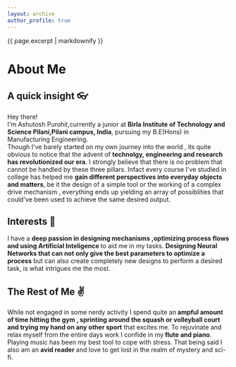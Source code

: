 ```yaml
---
layout: archive
author_profile: true
---
```


{{ page.excerpt | markdownify }}
# About Me  

## A quick insight :eyeglasses:
Hey there!   
I'm Ashutosh Purohit,currently a junior at <b>Birla Institute of Technology and Science Pilani,Pilani campus, India</b>, pursuing my B.E(Hons) in Manufacturing Engineering.  
Though I've barely started on my own journey into the world , its quite obvious to notice that the advent of <b>technolgy, engineering and research has revolutionized our era</b>. I strongly believe that there is no problem that cannot be handled by these three pillars. Infact every course I've studied in college has helped me <b>gain different perspectives into everyday objects and matters</b>, be it the design of a simple tool or the working of a complex drive mechanism , everything ends up yielding an array of possiblities that could've been used to achieve the same desired output.   

## Interests :eyes:
I have a <b>deep passion in designing mechanisms ,optimizing process flows and using Artificial Inteligence </b>to aid me in my tasks. <b>Designing Neural Networks that can not only give the best parameters to optimize a process</b> but can also create completely new designs to perform a desired task, is what intrigues me the most.


## The Rest of Me :v:
While not engaged in some nerdy activity I spend quite an<b> ampful amount of time hitting the gym , sprinting around the squash or volleyball court and trying my hand on any other sport</b> that excites me. To rejuvinate and relax myself from the entire days work I confide in my<b> flute and piano</b>. Playing music has been my best tool to cope with stress. That being said I also am an <b>avid reader</b> and love to get lost in the realm of mystery and sci-fi.
